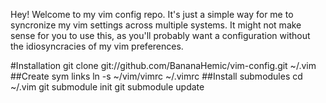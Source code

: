 Hey! Welcome to my vim config repo.
It's just a simple way for me to syncronize my vim settings across multiple systems. It might not make sense for you to use this, as you'll probably want a configuration without the idiosyncracies of my vim preferences.

#Installation
git clone git://github.com/BananaHemic/vim-config.git ~/.vim
##Create sym links
ln -s ~/vim/vimrc ~/.vimrc
##Install submodules
cd ~/.vim
git submodule init
git submodule update
